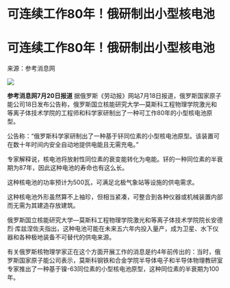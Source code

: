 # 可连续工作80年！俄研制出小型核电池

# 可连续工作80年！俄研制出小型核电池

来源：参考消息网

![](https://inews.gtimg.com/om_bt/OOoLbsvnD29pF6AvisaPpf9qLAGjzRCZeV5onrTVZImYsAA/1000)

**参考消息网7月20日报道**
据俄罗斯《劳动报》网站7月18日报道，俄罗斯国家原子能公司18日发布公告称，俄罗斯国立核能研究大学—莫斯科工程物理学院激光和等离子体技术学院的工程师和科学家研制出了一种可工作80年的小型核电池原型。

公告称：“俄罗斯科学家研制出了一种基于钚同位素的小型核电池原型。该装置可在数十年时间内安全自动地提供电能且无需充电。”

专家解释说，核电池将放射性同位素的衰变能转化为电能。钚的一种同位素的半衰期为87年，因此这种电池的寿命也有这么长。

这种核电池的功率预计为500瓦，可满足北极气象站等设施的供电需求。

这种核电池外形虽然算不上袖珍，但相当紧凑，可整合到各种仪器或机械装置内部而无需为其建造存放建筑。

俄罗斯国立核能研究大学—莫斯科工程物理学院激光和等离子体技术学院院长安德烈·库兹涅佐夫指出，这种电池可能在未来五六年内投入量产，成为卫星、水下仪器和各种极地装备不可替代的供电来源。

有关俄罗斯核物理学家正在这个方面开展工作的消息是约4年前传出的：当时，俄罗斯国家原子能公司表示，莫斯科钢铁和合金学院半导体电子和半导体物理教研室专家推出了一种基于镍-63同位素的小型核电池原型，这种同位素的半衰期为100年。


